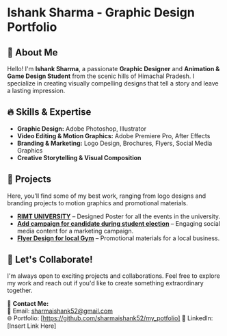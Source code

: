 # Ishank Sharma - Graphic Design Portfolio

## 🎨 About Me
Hello! I'm **Ishank Sharma**, a passionate **Graphic Designer** and **Animation & Game Design Student** from the scenic hills of Himachal Pradesh. I specialize in creating visually compelling designs that tell a story and leave a lasting impression.

## 🔥 Skills & Expertise
- **Graphic Design:** Adobe Photoshop, Illustrator  
- **Video Editing & Motion Graphics:** Adobe Premiere Pro, After Effects  
- **Branding & Marketing:** Logo Design, Brochures, Flyers, Social Media Graphics  
- **Creative Storytelling & Visual Composition**  

## 📂 Projects
Here, you’ll find some of my best work, ranging from logo designs and branding projects to motion graphics and promotional materials.

- **[RIMT UNIVERSITY](#)** – Designed Poster for all the events in the university.    
- **[Add campaign for candidate during student election](#)** – Engaging social media content for a marketing campaign.  
- **[Flyer Design for local Gym](#)** – Promotional materials for a local business.  

## 🚀 Let's Collaborate!
I'm always open to exciting projects and collaborations. Feel free to explore my work and reach out if you'd like to create something extraordinary together.

📩 **Contact Me:**  
📧 Email: sharmaishank52@gmail.com  
🌐 Portfolio: [https://github.com/sharmaishank52/my_potfolio] 
🔗 LinkedIn: [Insert Link Here]  
